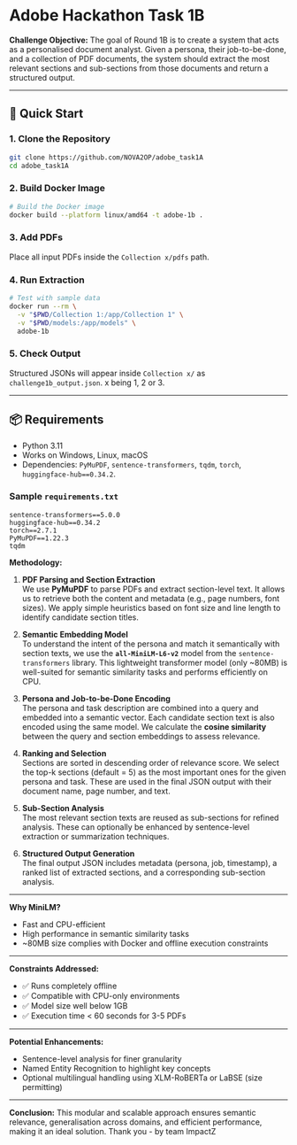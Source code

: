 # Adobe Hackathon Task 1B

**Challenge Objective:**
The goal of Round 1B is to create a system that acts as a personalised document analyst. Given a persona, their job-to-be-done, and a collection of PDF documents, the system should extract the most relevant sections and sub-sections from those documents and return a structured output.

---

## 🚀 Quick Start

### 1. Clone the Repository

```bash
git clone https://github.com/NOVA2OP/adobe_task1A
cd adobe_task1A
```

### 2. Build Docker Image

```bash
# Build the Docker image
docker build --platform linux/amd64 -t adobe-1b .
```

### 3. Add PDFs

Place all input PDFs inside the `Collection x/pdfs` path.

### 4. Run Extraction

```bash
# Test with sample data
docker run --rm \
  -v "$PWD/Collection 1:/app/Collection 1" \
  -v "$PWD/models:/app/models" \
  adobe-1b
```

### 5. Check Output

Structured JSONs will appear inside `Collection x/` as `challenge1b_output.json`. x being 1, 2 or 3.

---

## 📦 Requirements

- Python 3.11
- Works on Windows, Linux, macOS
- Dependencies: `PyMuPDF`, `sentence-transformers`, `tqdm`, `torch`, `huggingface-hub==0.34.2`.

### Sample `requirements.txt`

```
sentence-transformers==5.0.0
huggingface-hub==0.34.2
torch==2.7.1
PyMuPDF==1.22.3
tqdm
```


**Methodology:**

1. **PDF Parsing and Section Extraction**  
   We use **PyMuPDF** to parse PDFs and extract section-level text. It allows us to retrieve both the content and metadata (e.g., page numbers, font sizes). We apply simple heuristics based on font size and line length to identify candidate section titles.

2. **Semantic Embedding Model**  
   To understand the intent of the persona and match it semantically with section texts, we use the **`all-MiniLM-L6-v2`** model from the `sentence-transformers` library. This lightweight transformer model (only ~80MB) is well-suited for semantic similarity tasks and performs efficiently on CPU.

3. **Persona and Job-to-be-Done Encoding**  
   The persona and task description are combined into a query and embedded into a semantic vector. Each candidate section text is also encoded using the same model. We calculate the **cosine similarity** between the query and section embeddings to assess relevance.

4. **Ranking and Selection**  
   Sections are sorted in descending order of relevance score. We select the top-k sections (default = 5) as the most important ones for the given persona and task. These are used in the final JSON output with their document name, page number, and text.

5. **Sub-Section Analysis**  
   The most relevant section texts are reused as sub-sections for refined analysis. These can optionally be enhanced by sentence-level extraction or summarization techniques.

6. **Structured Output Generation**  
   The final output JSON includes metadata (persona, job, timestamp), a ranked list of extracted sections, and a corresponding sub-section analysis.

---

**Why MiniLM?**
- Fast and CPU-efficient
- High performance in semantic similarity tasks
- ~80MB size complies with Docker and offline execution constraints

---

**Constraints Addressed:**
- ✅ Runs completely offline
- ✅ Compatible with CPU-only environments
- ✅ Model size well below 1GB
- ✅ Execution time < 60 seconds for 3-5 PDFs

---

**Potential Enhancements:**
- Sentence-level analysis for finer granularity
- Named Entity Recognition to highlight key concepts
- Optional multilingual handling using XLM-RoBERTa or LaBSE (size permitting)

---

**Conclusion:**
This modular and scalable approach ensures semantic relevance, generalisation across domains, and efficient performance, making it an ideal solution. Thank you - by team ImpactZ
